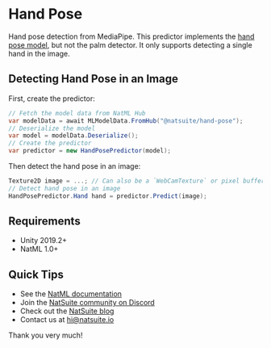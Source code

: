 # Hand Pose
Hand pose detection from MediaPipe. This predictor implements the [hand pose model](https://drive.google.com/file/d/1yiPfkhb4hSbXJZaSq9vDmhz24XVZmxpL/preview), but not the palm detector. It only supports detecting a single hand in the image.

## Detecting Hand Pose in an Image
First, create the predictor:
```csharp
// Fetch the model data from NatML Hub
var modelData = await MLModelData.FromHub("@natsuite/hand-pose");
// Deserialize the model
var model = modelData.Deserialize();
// Create the predictor
var predictor = new HandPosePredictor(model);
```


Then detect the hand pose in an image:
```csharp
Texture2D image = ...; // Can also be a `WebCamTexture` or pixel buffer
// Detect hand pose in an image
HandPosePredictor.Hand hand = predictor.Predict(image);
```

## Requirements
- Unity 2019.2+
- NatML 1.0+

## Quick Tips
- See the [NatML documentation](https://docs.natsuite.io/natml)
- Join the [NatSuite community on Discord](https://discord.gg/y5vwgXkz2f)
- Check out the [NatSuite blog](https://blog.natsuite.io/)
- Contact us at [hi@natsuite.io](mailto:hi@natsuite.io)

Thank you very much!